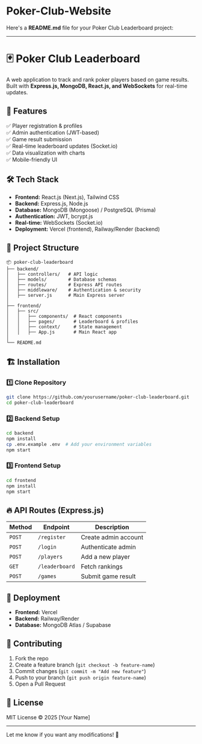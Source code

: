 # Poker-Club-Website
Here's a **README.md** file for your Poker Club Leaderboard project:  

---

# 🃏 Poker Club Leaderboard  

A web application to track and rank poker players based on game results. Built with **Express.js, MongoDB, React.js, and WebSockets** for real-time updates.  

## 🚀 Features  
✅ Player registration & profiles  
✅ Admin authentication (JWT-based)  
✅ Game result submission  
✅ Real-time leaderboard updates (Socket.io)  
✅ Data visualization with charts  
✅ Mobile-friendly UI  

## 🛠 Tech Stack  
- **Frontend:** React.js (Next.js), Tailwind CSS  
- **Backend:** Express.js, Node.js  
- **Database:** MongoDB (Mongoose) / PostgreSQL (Prisma)  
- **Authentication:** JWT, bcrypt.js  
- **Real-time:** WebSockets (Socket.io)  
- **Deployment:** Vercel (frontend), Railway/Render (backend)  

## 📂 Project Structure  
```
📦 poker-club-leaderboard  
├── backend/  
│   ├── controllers/   # API logic  
│   ├── models/        # Database schemas  
│   ├── routes/        # Express API routes  
│   ├── middleware/    # Authentication & security  
│   ├── server.js      # Main Express server  
│  
├── frontend/  
│   ├── src/  
│   │   ├── components/  # React components  
│   │   ├── pages/       # Leaderboard & profiles  
│   │   ├── context/     # State management  
│   │   ├── App.js       # Main React app  
│  
└── README.md  
```

## 🏗️ Installation  
### **1️⃣ Clone Repository**  
```bash
git clone https://github.com/yourusername/poker-club-leaderboard.git
cd poker-club-leaderboard
```

### **2️⃣ Backend Setup**  
```bash
cd backend
npm install
cp .env.example .env  # Add your environment variables
npm start
```

### **3️⃣ Frontend Setup**  
```bash
cd frontend
npm install
npm start
```

## 🔥 API Routes (Express.js)  
| Method | Endpoint         | Description           |
|--------|----------------|----------------------|
| `POST` | `/register`     | Create admin account |
| `POST` | `/login`        | Authenticate admin   |
| `POST` | `/players`      | Add a new player     |
| `GET`  | `/leaderboard`  | Fetch rankings       |
| `POST` | `/games`        | Submit game result   |

## 🚀 Deployment  
- **Frontend:** Vercel  
- **Backend:** Railway/Render  
- **Database:** MongoDB Atlas / Supabase  

## 🙌 Contributing  
1. Fork the repo  
2. Create a feature branch (`git checkout -b feature-name`)  
3. Commit changes (`git commit -m "Add new feature"`)  
4. Push to your branch (`git push origin feature-name`)  
5. Open a Pull Request  

## 📜 License  
MIT License © 2025 [Your Name]  

---

Let me know if you want any modifications! 🚀
